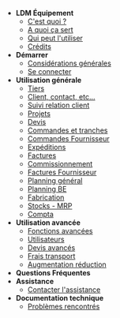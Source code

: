 <!-- docs/_sidebar.md -->

- **LDM Équipement**
  - [C'est quoi ?](/cest_quoi)
  - [A quoi ça sert](/a_quoi_ca_sert)
  - [Qui peut l'utiliser](/qui_peut_utiliser)
  - [Crédits](/credits)
- **Démarrer**
  - [Considérations générales](/considerations_generales)
  - [Se connecter](/se_connecter)
- **Utilisation générale**
  - [Tiers](/tiers)
  - [Client, contact, etc...](/clients)
  - [Suivi relation client](/suivi_relation_clients)
  - [Projets](/projets)
  - [Devis](/devis)
  - [Commandes et tranches](/commandes)
  - [Commandes Fournisseur](/commandes_fournisseur)
  - [Expéditions](/expeditions)
  - [Factures](/factures)
  - [Commissionnement](/commissions)
  - [Factures Fournisseur](/factures_fournisseurs)
  - [Planning général](/planning_general)
  - [Planning BE](/planning_be)
  - [Fabrication](/fabrication)
  - [Stocks - MRP](/stocks_mrp)   
  - [Compta](/comptabilite)          
- **Utilisation avancée**
  - [Fonctions avancées](/fonctions_avancees)
  - [Utilisateurs](/utilisateurs)
  - [Devis avancés](/devis_avances)
  - [Frais transport](/module_frais_transport)
  - [Augmentation réduction](/module_augmentation_reduction)
- **Questions Fréquentes**
- **Assistance**
	- [Contacter l'assistance](/contact_assistance)
- **Documentation technique**
  - [Problèmes rencontrés](/problemes_rencontres)
	

